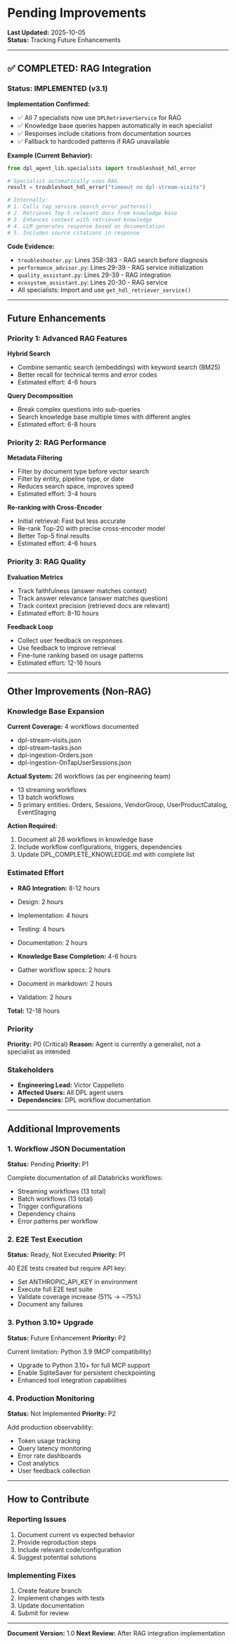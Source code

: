 # Pending Improvements

**Last Updated:** 2025-10-05  
**Status:** Tracking Future Enhancements

---

## ✅ COMPLETED: RAG Integration

### Status: IMPLEMENTED (v3.1)

**Implementation Confirmed:**
- ✅ All 7 specialists now use `DPLRetrieverService` for RAG
- ✅ Knowledge base queries happen automatically in each specialist
- ✅ Responses include citations from documentation sources
- ✅ Fallback to hardcoded patterns if RAG unavailable

**Example (Current Behavior):**
```python
from dpl_agent_lib.specialists import troubleshoot_hdl_error

# Specialist automatically uses RAG
result = troubleshoot_hdl_error("timeout no dpl-stream-visits")

# Internally:
# 1. Calls rag_service.search_error_patterns()
# 2. Retrieves Top-5 relevant docs from knowledge base
# 3. Enhances context with retrieved knowledge
# 4. LLM generates response based on documentation
# 5. Includes source citations in response
```

**Code Evidence:**
- `troubleshooter.py`: Lines 358-383 - RAG search before diagnosis
- `performance_advisor.py`: Lines 29-39 - RAG service initialization
- `quality_assistant.py`: Lines 29-39 - RAG integration
- `ecosystem_assistant.py`: Lines 20-30 - RAG service
- All specialists: Import and use `get_hdl_retriever_service()`

---

## Future Enhancements

### Priority 1: Advanced RAG Features

**Hybrid Search**
- Combine semantic search (embeddings) with keyword search (BM25)
- Better recall for technical terms and error codes
- Estimated effort: 4-6 hours

**Query Decomposition**
- Break complex questions into sub-queries
- Search knowledge base multiple times with different angles
- Estimated effort: 6-8 hours

### Priority 2: RAG Performance

**Metadata Filtering**
- Filter by document type before vector search
- Filter by entity, pipeline type, or date
- Reduces search space, improves speed
- Estimated effort: 3-4 hours

**Re-ranking with Cross-Encoder**
- Initial retrieval: Fast but less accurate
- Re-rank Top-20 with precise cross-encoder model
- Better Top-5 final results
- Estimated effort: 4-6 hours

### Priority 3: RAG Quality

**Evaluation Metrics**
- Track faithfulness (answer matches context)
- Track answer relevance (answer matches question)
- Track context precision (retrieved docs are relevant)
- Estimated effort: 8-10 hours

**Feedback Loop**
- Collect user feedback on responses
- Use feedback to improve retrieval
- Fine-tune ranking based on usage patterns
- Estimated effort: 12-16 hours

---

## Other Improvements (Non-RAG)

### Knowledge Base Expansion

**Current Coverage:** 4 workflows documented
- dpl-stream-visits.json
- dpl-stream-tasks.json
- dpl-ingestion-Orders.json
- dpl-ingestion-OnTapUserSessions.json

**Actual System:** 26 workflows (as per engineering team)
- 13 streaming workflows
- 13 batch workflows
- 5 primary entities: Orders, Sessions, VendorGroup, UserProductCatalog, EventStaging

**Action Required:**
1. Document all 26 workflows in knowledge base
2. Include workflow configurations, triggers, dependencies
3. Update DPL_COMPLETE_KNOWLEDGE.md with complete list

### Estimated Effort

- **RAG Integration:** 8-12 hours
- Design: 2 hours
- Implementation: 4 hours
- Testing: 4 hours
- Documentation: 2 hours

- **Knowledge Base Completion:** 4-6 hours
- Gather workflow specs: 2 hours
- Document in markdown: 2 hours
- Validation: 2 hours

**Total:** 12-18 hours

### Priority

**Priority:** P0 (Critical) 
**Reason:** Agent is currently a generalist, not a specialist as intended

### Stakeholders

- **Engineering Lead:** Victor Cappelleto
- **Affected Users:** All DPL agent users
- **Dependencies:** DPL workflow documentation

---

## Additional Improvements

### 1. Workflow JSON Documentation

**Status:** Pending 
**Priority:** P1

Complete documentation of all Databricks workflows:
- Streaming workflows (13 total)
- Batch workflows (13 total)
- Trigger configurations
- Dependency chains
- Error patterns per workflow

### 2. E2E Test Execution

**Status:** Ready, Not Executed 
**Priority:** P1

40 E2E tests created but require API key:
- Set ANTHROPIC_API_KEY in environment
- Execute full E2E test suite
- Validate coverage increase (51% → ~75%)
- Document any failures

### 3. Python 3.10+ Upgrade

**Status:** Future Enhancement 
**Priority:** P2

Current limitation: Python 3.9 (MCP compatibility)
- Upgrade to Python 3.10+ for full MCP support
- Enable SqliteSaver for persistent checkpointing
- Enhanced tool integration capabilities

### 4. Production Monitoring

**Status:** Not Implemented 
**Priority:** P2

Add production observability:
- Token usage tracking
- Query latency monitoring
- Error rate dashboards
- Cost analytics
- User feedback collection

---

## How to Contribute

### Reporting Issues

1. Document current vs expected behavior
2. Provide reproduction steps
3. Include relevant code/configuration
4. Suggest potential solutions

### Implementing Fixes

1. Create feature branch
2. Implement changes with tests
3. Update documentation
4. Submit for review

---

**Document Version:** 1.0 
**Next Review:** After RAG integration implementation

